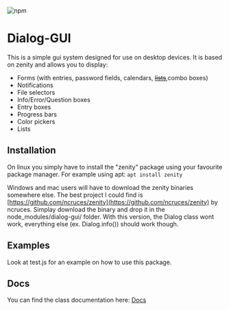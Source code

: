 ![npm](https://img.shields.io/npm/v/dialog-gui)
# Dialog-GUI

This is a simple gui system designed for use on desktop devices.
It is based on zenity and allows you to display:
- Forms (with entries, password fields, calendars, [~~lists~~](https://static.snurf08.de/dialog-gui/Dialog.html#list),combo boxes)
- Notifications
- File selectors
- Info/Error/Question boxes
- Entry boxes
- Progress bars
- Color pickers
- Lists

## Installation
On linux you simply have to install the "zenity" package
using your favourite package manager.
For example using apt:
`apt install zenity`

Windows and mac users will have to download the zenity
binaries somewhere else. The best project I could find
is [https://github.com/ncruces/zenity](https://github.com/ncruces/zenity) by ncruces.
Simplay download the binary and drop it in the 
node_modules/dialog-gui/ folder. With this version,
the Dialog class wont work, everything else (ex. Dialog.info())
should work though.

## Examples
Look at test.js for an example on how to use this package.

## Docs
You can find the class documentation here: [Docs](https://static.snurf08.de/dialog-gui/Dialog.html)